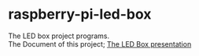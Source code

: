 # raspberry-pi-led-box
The LED box project programs.
<br>The Document of this project; <a href=http://bs1.me/Gz/>The LED Box presentation</a>
<br>
